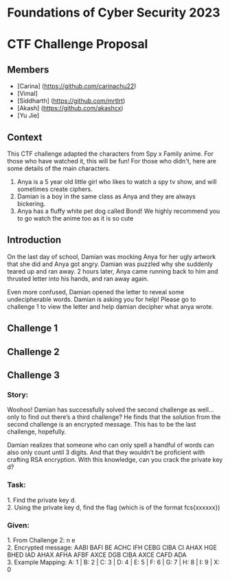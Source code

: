 # Foundations of Cyber Security 2023 
# CTF Challenge Proposal 
## Members
- [Carina] (https://github.com/carinachu22)
- [Vimal]
- [Siddharth] (https://github.com/mrtlrt)
- [Akash] (https://github.com/akashcx)
- [Yu Jie]

## Context 
This CTF challenge adapted the characters from Spy x Family anime. For those who have watched it, this will be fun! 
For those who didn't, here are some details of the main characters. 
1. Anya is a 5 year old little girl who likes to watch a spy tv show, and will sometimes create ciphers.
2. Damian is a boy in the same class as Anya and they are always bickering. 
3. Anya has a fluffy white pet dog called Bond!
We highly recommend you to go watch the anime too as it is so cute 

## Introduction 
On the last day of school, Damian was mocking Anya for her ugly artwork that she did and Anya got angry. Damian was puzzled why she suddenly teared up and ran away. 2 hours later, Anya came running back to him and thrusted letter into his hands, and ran away again. 

Even more confused, Damian opened the letter to reveal some undecipherable words. Damian is asking you for help! Please go to challenge 1 to view the letter and help damian decipher what anya wrote. 
## Challenge 1

## Challenge 2

## Challenge 3 
<h3><b>Story:</b></h3>
Woohoo! Damian has successfully solved the second challenge as well…only to find out there’s a third challenge? He finds that the solution from the second challenge is an encrypted message. This has to be the last challenge, hopefully. 

Damian realizes that someone who can only spell a handful of words can also only count until 3 digits. And that they wouldn’t be proficient with crafting RSA encryption. With this knowledge, can you crack the private key d?


<h3><b>Task:</b></h3>
1. Find the private key d. <br />
2. Using the private key d, find the flag (which is of the format fcs{xxxxxx})<br />

<h3><b>Given:</b></h3>
1. From Challenge 2: n e  <br/>
2. Encrypted message: AABI BAFI BE ACHC IFH CEBG CIBA CI AHAX HGE BHED IAD AHAX AFHA AFBF AXCE DGB CIBA AXCE CAFD ADA <br/>
3. Example Mapping: A: 1 | B: 2 | C: 3 | D: 4 | E: 5 | F: 6 | G: 7 | H: 8 | I: 9 | X: 0 <br/>
